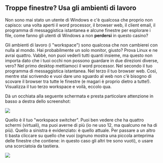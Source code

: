 

<div id="corps">

<h2>Troppe finestre? Usa gli ambienti di lavoro</h2>

Non sono mai stato un utente di Windows e c'è qualcosa che proprio non 
capisco: una volta aperti il word processor, il browser web, il client 
email, il programma di messaggistica istantanea e alcune finestre per 
esplorare i file, come fanno gli utenti di Windows a non <b>perdersi</b> in 
questo casino?

Gli ambienti di lavoro (i "workspace") sono qualcosa che non cambierei 
con nulla al mondo. Hai probabilmente un solo monitor, giusto? Prova Linux 
e ne avrai quattro. Vabbè, non puoi vederli tutti quanti insieme, ma questo 
non importa dato che i tuoi occhi non possono guardare in due direzioni diverse, 
vero? Nel primo desktop mettiamoci il word processor. Nel secondo il tuo programma 
di messaggistica istantanea. Nel terzo il tuo browser web. Così, mentre stai 
scrivendo e vuoi dare uno sguardo al web non c'è bisogno di scovare il browser 
tra tutte le finestre (e magari è proprio dietro a tutte!). Visualizza il tuo 
terzo workspace e voilà, eccolo qua.

Dà un occhiata alla seguente schermata e presta particolare attenzione 
in basso a destra dello screenshot:

<img src="Images/workspaces.png" border="0"/>

Quello è il tuo "workspace switcher". Puoi ben vedere che ha quattro 
schermi (virtuali), ma puoi averne di più (io ne uso 12, ma qualcuno ne 
ha di più). Quello a sinistra è evidenziato: è quello attuale. Per 
passare a un altro ti basta cliccare su quello che vuoi (ognuno mostra 
una piccola anteprima delle finestre che contiene: in questo caso gli altri 
tre sono vuoti), o usare una scorciatoia da tastiera.

<img src="Images/workspaces_full.png" border="0"/>

</div>


